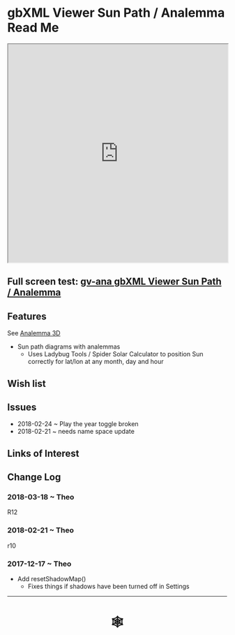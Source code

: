<span style=display:none; >[You are now in a GitHub source code view - click this link to view Read Me file as a web page]( http://www.ladybug.tools/spider/index.html#gbxml-viewer/r12/gv-ana/README.md "View file as a web page." ) </span>

# gbXML Viewer Sun Path / Analemma Read Me


<iframe class=iframeReadMe src=http://www.ladybug.tools/spider/gbxml-viewer/r12/gv-ana/gv-ana.html width=100% height=500px >Iframes are not displayed on github.com</iframe>


## Full screen test: [gv-ana gbXML Viewer Sun Path / Analemma]( http://www.ladybug.tools/spider/gbxml-viewer/r12/gv-ana/gv-ana.html )




## Features

See [Analemma 3D]( http://www.ladybug.tools/spider/index.html#analemma3d/README.md )

* Sun path diagrams with analemmas
	* Uses Ladybug Tools / Spider Solar Calculator to position Sun correctly for lat/lon at any month, day and hour


## Wish list



## Issues

* 2018-02-24 ~ Play the year toggle broken
* 2018-02-21 ~ needs name space update


## Links of Interest



## Change Log


### 2018-03-18 ~ Theo

R12

### 2018-02-21 ~ Theo

r10

### 2017-12-17 ~ Theo

* Add resetShadowMap()
	* Fixes things if shadows have been turned off in Settings


***


# <center title="hello!" ><a href=javascript:window.scrollTo(0,0); style=text-decoration:none; > &#x1f578; </a></center>



